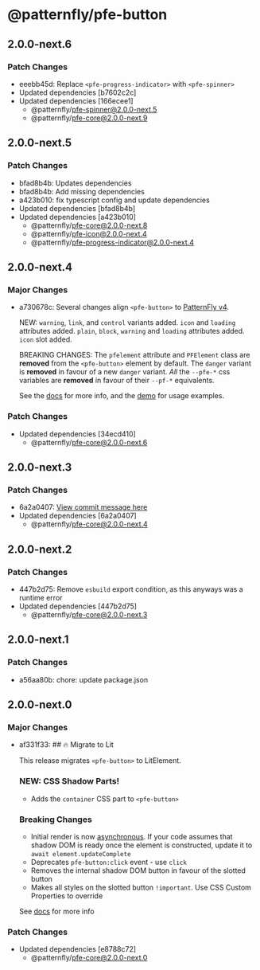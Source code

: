 # @patternfly/pfe-button

## 2.0.0-next.6

### Patch Changes

- eeebb45d: Replace `<pfe-progress-indicator>` with `<pfe-spinner>`
- Updated dependencies [b7602c2c]
- Updated dependencies [166ecee1]
  - @patternfly/pfe-spinner@2.0.0-next.5
  - @patternfly/pfe-core@2.0.0-next.9

## 2.0.0-next.5

### Patch Changes

- bfad8b4b: Updates dependencies
- bfad8b4b: Add missing dependencies
- a423b010: fix typescript config and update dependencies
- Updated dependencies [bfad8b4b]
- Updated dependencies [a423b010]
  - @patternfly/pfe-core@2.0.0-next.8
  - @patternfly/pfe-icon@2.0.0-next.4
  - @patternfly/pfe-progress-indicator@2.0.0-next.4

## 2.0.0-next.4

### Major Changes

- a730678c: Several changes align `<pfe-button>` to [PatternFly v4](https://patternfly.org/components/button).

  NEW:
  `warning`, `link`, and `control` variants added.
  `icon` and `loading` attributes added.
  `plain`, `block`, `warning` and `loading` attributes added.
  `icon` slot added.

  BREAKING CHANGES:
  The `pfelement` attribute and `PFElement` class are **removed** from the `<pfe-button>` element by default.
  The `danger` variant is **removed** in favour of a new `danger` variant.
  _All_ the `--pfe-*` css variables are **removed** in favour of their `--pf-*` equivalents.

  See the [docs](https://patternflyelements.org/components/button) for more info,
  and the [demo](https://patternflyelements.org/components/button/demo) for usage examples.

### Patch Changes

- Updated dependencies [34ecd410]
  - @patternfly/pfe-core@2.0.0-next.6

## 2.0.0-next.3

### Patch Changes

- 6a2a0407: [View commit message here](https://gist.github.com/heyMP/200fc0b840690541475923facba393ab)
- Updated dependencies [6a2a0407]
  - @patternfly/pfe-core@2.0.0-next.4

## 2.0.0-next.2

### Patch Changes

- 447b2d75: Remove `esbuild` export condition, as this anyways was a runtime error
- Updated dependencies [447b2d75]
  - @patternfly/pfe-core@2.0.0-next.3

## 2.0.0-next.1

### Patch Changes

- a56aa80b: chore: update package.json

## 2.0.0-next.0

### Major Changes

- af331f33: ## 🔥 Migrate to Lit

  This release migrates `<pfe-button>` to LitElement.

  ### NEW: CSS Shadow Parts!

  - Adds the `container` CSS part to `<pfe-button>`

  ### Breaking Changes

  - Initial render is now [asynchronous](https://lit.dev/docs/components/lifecycle/#reactive-update-cycle).
    If your code assumes that shadow DOM is ready once the element is constructed, update it to `await element.updateComplete`
  - Deprecates `pfe-button:click` event - use `click`
  - Removes the internal shadow DOM button in favour of the slotted button
  - Makes all styles on the slotted button `!important`. Use CSS Custom Properties to override

  See [docs](https://patternflyelements.org/components/button/) for more info

### Patch Changes

- Updated dependencies [e8788c72]
  - @patternfly/pfe-core@2.0.0-next.0
